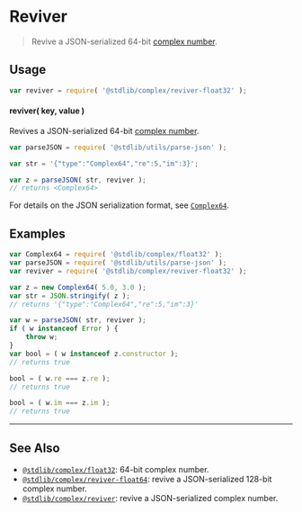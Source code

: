 <!--

@license Apache-2.0

Copyright (c) 2018 The Stdlib Authors.

Licensed under the Apache License, Version 2.0 (the "License");
you may not use this file except in compliance with the License.
You may obtain a copy of the License at

   http://www.apache.org/licenses/LICENSE-2.0

Unless required by applicable law or agreed to in writing, software
distributed under the License is distributed on an "AS IS" BASIS,
WITHOUT WARRANTIES OR CONDITIONS OF ANY KIND, either express or implied.
See the License for the specific language governing permissions and
limitations under the License.

-->

# Reviver

> Revive a JSON-serialized 64-bit [complex number][@stdlib/complex/float32].

<!-- Section to include introductory text. Make sure to keep an empty line after the intro `section` element and another before the `/section` close. -->

<section class="intro">

</section>

<!-- /.intro -->

<!-- Package usage documentation. -->

<section class="usage">

## Usage

```javascript
var reviver = require( '@stdlib/complex/reviver-float32' );
```

#### reviver( key, value )

Revives a JSON-serialized 64-bit [complex number][@stdlib/complex/float32].

```javascript
var parseJSON = require( '@stdlib/utils/parse-json' );

var str = '{"type":"Complex64","re":5,"im":3}';

var z = parseJSON( str, reviver );
// returns <Complex64>
```

For details on the JSON serialization format, see [`Complex64`][@stdlib/complex/float32].

</section>

<!-- /.usage -->

<!-- Package usage notes. Make sure to keep an empty line after the `section` element and another before the `/section` close. -->

<section class="notes">

</section>

<!-- /.notes -->

<!-- Package usage examples. -->

<section class="examples">

## Examples

<!-- eslint no-undef: "error" -->

```javascript
var Complex64 = require( '@stdlib/complex/float32' );
var parseJSON = require( '@stdlib/utils/parse-json' );
var reviver = require( '@stdlib/complex/reviver-float32' );

var z = new Complex64( 5.0, 3.0 );
var str = JSON.stringify( z );
// returns '{"type":"Complex64","re":5,"im":3}'

var w = parseJSON( str, reviver );
if ( w instanceof Error ) {
    throw w;
}
var bool = ( w instanceof z.constructor );
// returns true

bool = ( w.re === z.re );
// returns true

bool = ( w.im === z.im );
// returns true
```

</section>

<!-- /.examples -->

<!-- Section to include cited references. If references are included, add a horizontal rule *before* the section. Make sure to keep an empty line after the `section` element and another before the `/section` close. -->

<section class="references">

</section>

<!-- /.references -->

<!-- Section for related `stdlib` packages. Do not manually edit this section, as it is automatically populated. -->

<section class="related">

* * *

## See Also

-   [`@stdlib/complex/float32`][@stdlib/complex/float32]: 64-bit complex number.
-   [`@stdlib/complex/reviver-float64`][@stdlib/complex/reviver-float64]: revive a JSON-serialized 128-bit complex number.
-   [`@stdlib/complex/reviver`][@stdlib/complex/reviver]: revive a JSON-serialized complex number.

</section>

<!-- /.related -->

<!-- Section for all links. Make sure to keep an empty line after the `section` element and another before the `/section` close. -->

<section class="links">

<!-- <related-links> -->

[@stdlib/complex/float32]: https://github.com/stdlib-js/stdlib/tree/develop/lib/node_modules/%40stdlib/complex/float32

[@stdlib/complex/reviver-float64]: https://github.com/stdlib-js/stdlib/tree/develop/lib/node_modules/%40stdlib/complex/reviver-float64

[@stdlib/complex/reviver]: https://github.com/stdlib-js/stdlib/tree/develop/lib/node_modules/%40stdlib/complex/reviver

<!-- </related-links> -->

</section>

<!-- /.links -->
